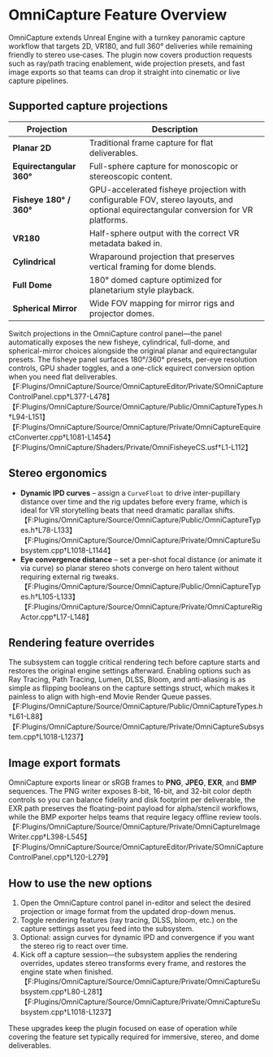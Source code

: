 # OmniCapture Feature Overview

OmniCapture extends Unreal Engine with a turnkey panoramic capture workflow that targets 2D, VR180, and full 360° deliveries while remaining friendly to stereo use‑cases. The plugin now covers production requests such as ray/path tracing enablement, wide projection presets, and fast image exports so that teams can drop it straight into cinematic or live capture pipelines.

## Supported capture projections

| Projection | Description |
| --- | --- |
| **Planar 2D** | Traditional frame capture for flat deliverables. |
| **Equirectangular 360°** | Full-sphere capture for monoscopic or stereoscopic content. |
| **Fisheye 180° / 360°** | GPU-accelerated fisheye projection with configurable FOV, stereo layouts, and optional equirectangular conversion for VR platforms. |
| **VR180** | Half-sphere output with the correct VR metadata baked in. |
| **Cylindrical** | Wraparound projection that preserves vertical framing for dome blends. |
| **Full Dome** | 180° domed capture optimized for planetarium style playback. |
| **Spherical Mirror** | Wide FOV mapping for mirror rigs and projector domes. |

Switch projections in the OmniCapture control panel—the panel automatically exposes the new fisheye, cylindrical, full-dome, and spherical-mirror choices alongside the original planar and equirectangular presets. The fisheye panel surfaces 180°/360° presets, per-eye resolution controls, GPU shader toggles, and a one-click equirect conversion option when you need flat deliverables. 【F:Plugins/OmniCapture/Source/OmniCaptureEditor/Private/SOmniCaptureControlPanel.cpp†L377-L478】【F:Plugins/OmniCapture/Source/OmniCapture/Public/OmniCaptureTypes.h†L94-L151】【F:Plugins/OmniCapture/Source/OmniCapture/Private/OmniCaptureEquirectConverter.cpp†L1081-L1454】【F:Plugins/OmniCapture/Shaders/Private/OmniFisheyeCS.usf†L1-L112】

## Stereo ergonomics

* **Dynamic IPD curves** – assign a `CurveFloat` to drive inter-pupillary distance over time and the rig updates before every frame, which is ideal for VR storytelling beats that need dramatic parallax shifts. 【F:Plugins/OmniCapture/Source/OmniCapture/Public/OmniCaptureTypes.h†L78-L133】【F:Plugins/OmniCapture/Source/OmniCapture/Private/OmniCaptureSubsystem.cpp†L1018-L1144】
* **Eye convergence distance** – set a per-shot focal distance (or animate it via curve) so planar stereo shots converge on hero talent without requiring external rig tweaks. 【F:Plugins/OmniCapture/Source/OmniCapture/Public/OmniCaptureTypes.h†L105-L133】【F:Plugins/OmniCapture/Source/OmniCapture/Private/OmniCaptureRigActor.cpp†L17-L148】

## Rendering feature overrides

The subsystem can toggle critical rendering tech before capture starts and restores the original engine settings afterward. Enabling options such as Ray Tracing, Path Tracing, Lumen, DLSS, Bloom, and anti-aliasing is as simple as flipping booleans on the capture settings struct, which makes it painless to align with high-end Movie Render Queue passes. 【F:Plugins/OmniCapture/Source/OmniCapture/Public/OmniCaptureTypes.h†L61-L88】【F:Plugins/OmniCapture/Source/OmniCapture/Private/OmniCaptureSubsystem.cpp†L1018-L1237】

## Image export formats

OmniCapture exports linear or sRGB frames to **PNG**, **JPEG**, **EXR**, and **BMP** sequences. The PNG writer exposes 8-bit, 16-bit, and 32-bit color depth controls so you can balance fidelity and disk footprint per deliverable, the EXR path preserves the floating-point payload for alpha/stencil workflows, while the BMP exporter helps teams that require legacy offline review tools. 【F:Plugins/OmniCapture/Source/OmniCapture/Private/OmniCaptureImageWriter.cpp†L398-L545】【F:Plugins/OmniCapture/Source/OmniCaptureEditor/Private/SOmniCaptureControlPanel.cpp†L120-L279】

## How to use the new options

1. Open the OmniCapture control panel in-editor and select the desired projection or image format from the updated drop-down menus.
2. Toggle rendering features (ray tracing, DLSS, bloom, etc.) on the capture settings asset you feed into the subsystem.
3. Optional: assign curves for dynamic IPD and convergence if you want the stereo rig to react over time.
4. Kick off a capture session—the subsystem applies the rendering overrides, updates stereo transforms every frame, and restores the engine state when finished. 【F:Plugins/OmniCapture/Source/OmniCapture/Private/OmniCaptureSubsystem.cpp†L80-L281】【F:Plugins/OmniCapture/Source/OmniCapture/Private/OmniCaptureSubsystem.cpp†L1018-L1237】

These upgrades keep the plugin focused on ease of operation while covering the feature set typically required for immersive, stereo, and dome deliverables.
